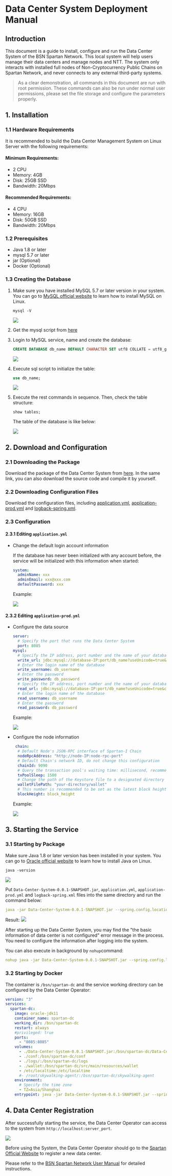 # Data Center System Deployment Manual

## Introduction

This document is a guide to install, configure and run the Data Center System of the BSN Spartan Network. This local system will help users manage their data centers and manage nodes and NTT. The system only interacts with installed full nodes of Non-Cryptocurrency Public Chains on Spartan Network, and never connects to any external third-party systems.

> As a clear demonstration, all commands in this document are run with root permission. These commands can also be run under normal user permissions, please set the file storage and configure the parameters properly.

## 1. Installation

### 1.1 Hardware Requirements
It is recommended to build the Data Center Management System on Linux Server with the following requirements:

#### Minimum Requirements:

- 2 CPU
- Memory: 4GB
- Disk: 25GB SSD
- Bandwidth: 20Mbps

#### Recommended Requirements:

- 4 CPU
- Memory: 16GB
- Disk: 50GB SSD
- Bandwidth: 20Mbps

### 1.2 Prerequisites

- Java 1.8 or later
- mysql 5.7 or later
- jar (Optional)
- Docker (Optional)

### 1.3 Creating the Database

1. Make sure you have installed MySQL 5.7 or later version in your system. You can go to [MySQL official website](https://dev.mysql.com/doc/mysql-linuxunix-excerpt/5.7/en/linux-installation.html) to learn how to install MySQL on Linux.
    ```
    mysql -V
    ```
    ![](https://github.com/BSN-Spartan/Data-Center-System/blob/main/images/1.mysqlversion.jpg?raw=true)

2. Get the mysql script from [here](https://github.com/BSN-Spartan/Data-Center-System/blob/main/src/main/resources/sql/v1.0/bsn_spartan_dc.sql)

3. Login to MySQL service, name and create the database:

   ```sql
   CREATE DATABASE db_name DEFAULT CHARACTER SET utf8 COLLATE = utf8_general_ci;
   ```
   ![](https://github.com/BSN-Spartan/Data-Center-System/blob/main/images/2.dbname.jpg?raw=true)
4. Execute sql script to initialize the table:
     ```sql
   use db_name;
   ```
   ![](https://github.com/BSN-Spartan/Data-Center-System/blob/main/images/3.usedb.jpg?raw=true)

5. Execute the rest commands in sequence. Then, check the table structure:
    ```
    show tables;
    ```
    The table of the database is like below:

    ![](https://github.com/BSN-Spartan/Data-Center-System/blob/main/images/4.showtables.jpg?raw=true)

## 2. Download and Configuration

### 2.1 Downloading the Package

Download the package of the Data Center System from [here](https://github.com/BSN-Spartan/Data-Center-System/releases/tag/v1.0.0). In the same link, you can also download the source code and compile it by yourself.

### 2.2 Downloading Configuration Files

Download the configuration files, including [application.yml](https://github.com/BSN-Spartan/Data-Center-System/blob/main/src/main/resources/application.yml), [application-prod.yml](https://github.com/BSN-Spartan/Data-Center-System/blob/main/src/main/resources/application-prod.yml) and [logback-spring.xml](https://github.com/BSN-Spartan/Data-Center-System/blob/main/src/main/resources/logback-spring.xml).

### 2.3 Configuration

#### 2.3.1 Editing `application.yml`

- Change the default login account information

  If the database has never been initialized with any account before, the service will be initialized with this information when started:

  ```yml
  system:
    adminName: xxx
    adminEmail: xxx@xxx.com
    defaultPassword: xxx
  ```
  Example:
  
  ![](https://github.com/BSN-Spartan/Data-Center-System/blob/main/images/6.%20application.jpg?raw=true)
#### 2.3.2 Editing `application-prod.yml`

- Configure the data source

  ```yml
  server:
    # Specify the port that runs the Data Center System
    port: 8085
  mysql:
    # Specify the IP address, port number and the name of your database
    write_url: jdbc:mysql://database-IP:port/db_name?useUnicode=true&characterEncoding=utf-8&zeroDateTimeBehavior=convertToNull&serverTimezone=UTC&allowMultiQueries=true&useSSL=false
    # Enter the login name of the database
    write_username: db_username
    # Enter the password
    write_password: db_password
    # Specify the IP address, port number and the name of your database
    read_url: jdbc:mysql://database-IP:port/db_name?useUnicode=true&characterEncoding=utf-8&zeroDateTimeBehavior=convertToNull&serverTimezone=UTC&allowMultiQueries=true&useSSL=false
    # Enter the login name of the database
    read_username: db_username
    # Enter the password
    read_password: db_password
  ```
  Example:
  
  ![](https://github.com/BSN-Spartan/Data-Center-System/blob/main/images/7.%20appprod.jpg?raw=true)
- Configure the node information

  ```yml
   chain:
    # Default Node's JSON-RPC interface of Spartan-I Chain
    nodeRpcAddress: "http://node-IP:node-rpc-port"
    # Default Chain's network ID, do not change this configuration
    chainId: 9090
    # Query the transaction pool's waiting time: millisecond, recommended 1.5 seconds
    txPoolSleep: 1500
    # Change the path of the Keystore file to a designated directory
    walletFilePath: "your-directory/wallet"
    # This number is recommended to be set as the latest block height of the Default Chain before the Data Center System started. The system can then parse events from all blocks after this block height. For example: blockHeight: 270441
    blockHeight: block_height
  ```
  Example:
  
  ![](https://github.com/BSN-Spartan/Data-Center-System/blob/main/images/8.%20prod2.jpg?raw=true)


## 3. Starting the Service

### 3.1 Starting by Package

Make sure Java 1.8 or later version has been installed in your system. You can go to [Oracle official website](https://docs.oracle.com/en/java/javase/13/install/installation-jdk-linux-platforms.html#GUID-737A84E4-2EFF-4D38-8E60-3E29D1B884B8) to learn how to install Java on Linux.
```
java -version
```

![](https://github.com/BSN-Spartan/Data-Center-System/blob/main/images/5.jpg?raw=true)

Put `Data-Center-System-0.0.1-SNAPSHOT.jar`, `application.yml`,  `application-prod.yml` and `logback-spring.xml` files into the same directory and run the command below:

```yml
java -jar Data-Center-System-0.0.1-SNAPSHOT.jar --spring.config.location=./application.yml --spring.config.location=./application-prod.yml --logging.config=./logback-spring.xml - LANG=zh_CN.UTF-8
```
Result:
![](https://github.com/BSN-Spartan/Data-Center-System/blob/main/images/9.rundatacenter.jpg?raw=true)

After starting up the Data Center System, you may find the "the basic information of data center is not configured" error message in the process. You need to configure the information after logging into the system.

You can also execute in background by `nohup`command:

```yml
nohup java -jar Data-Center-System-0.0.1-SNAPSHOT.jar --spring.config.location=./application.yml --spring.config.location=./application-prod.yml --logging.config=./logback-spring.xml - LANG=zh_CN.UTF-8 >/dev/null 2>&1 &
```

### 3.2 Starting by Docker

The container is `/bsn/spartan-dc` and the service working directory can be configured by the Data Center Operator:

```yml
version: "3"
services:
  spartan-dc:
    image: oracle-jdk11
    container_name: spartan-dc
    working_dir: /bsn/spartan-dc
    restart: always
    #privileged: true
    ports:
      - "8085:8085"
    volumes:
      - ./Data-Center-System-0.0.1-SNAPSHOT.jar:/bsn/spartan-dc/Data-Center-System-0.0.1-SNAPSHOT.jar
      - ./conf:/bsn/spartan-dc/conf
      - ./logs/:/bsn/spartan-dc/logs
      - ./wallet:/bsn/spartan-dc/src/main/resources/wallet
      - /etc/localtime:/etc/localtime
      #- /root/skywalking-agent/:/bsn/spartan-dc/skywalking-agent
    environment:
      # Specify the time zone
      - TZ=Asia/Shanghai
    entrypoint: java -jar Data-Center-System-0.0.1-SNAPSHOT.jar --spring.config.location=./conf/application.yml --spring.config.location=./conf/application-prod.yml --logging.config=./conf/logback-spring.xml - LANG=zh_CN.UTF-8
```
## 4. Data Center Registration

After successfully starting the service, the Data Center Operator can access to the system from `http://localhost:server_port`.

![](https://github.com/BSN-Spartan/Data-Center-System/blob/main/images/10.DChome.jpg?raw=true)

Before using the System, the Data Center Operator should go to the [Spartan Official Website](http://spartan.bsn.foundation/) to register a new data center.

Please refer to the [BSN Spartan Network User Manual](http://spartan.bsn.foundation/static/quick-start/2gettingStarted/2-1-4.html) for detailed instructions.